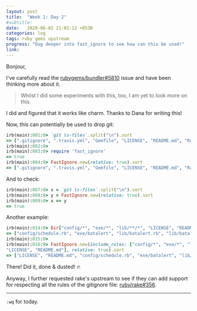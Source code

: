 ```yaml
---
layout: post
title:  "Week 1: Day 2"
#subtitle:
date:   2020-06-02 21:02:12 +0530
categories: log
tags: ruby gems upstream
progress: "Dug deeper into fast_ignore to see how can this be used!"
link:
---
```


Bonjour,

I've carefully read the [rubygems/bundler#5810](https://github.com/rubygems/bundler/issues/5810)
issue and have been thinking more about it.

> Whilst I did some experiments with this, too, I am yet to look more on this.

I did and figured that it works like charm. Thanks to Dana for writing this!

Now, this can potentially be used to drop git:
```ruby
irb(main):001:0> `git ls-files`.split("\n").sort
=> [".gitignore", ".travis.yml", "Gemfile", "LICENSE", "README.md", "Rakefile", "batalert.gemspec", "bin/console", "bin/setup", "config/schedule.rb", "exe/batalert", "lib/batalert.rb", "lib/batalert/version.rb", "test/test_batalert.rb"]
irb(main):002:0> 
irb(main):003:0> require 'fast_ignore'
=> true
irb(main):004:0> FastIgnore.new(relative: true).sort
=> [".gitignore", ".travis.yml", "Gemfile", "LICENSE", "README.md", "Rakefile", "batalert.gemspec", "bin/console", "bin/setup", "config/schedule.rb", "exe/batalert", "lib/batalert.rb", "lib/batalert/version.rb", "test/test_batalert.rb"]
```

And to check:
```ruby
irb(main):007:0> x = `git ls-files`.split("\n").sort
irb(main):008:0> y = FastIgnore.new(relative: true).sort
irb(main):009:0> x == y
=> true
```

Another example:
```ruby
irb(main):014:0> Dir["config/*", "exe/*", "lib/**/*", "LICENSE", "README.md"]
=> ["config/schedule.rb", "exe/batalert", "lib/batalert.rb", "lib/batalert", "lib/batalert/version.rb", "LICENSE", "README.md"]
irb(main):015:0> 
irb(main):016:0> FastIgnore.new(include_rules: ["config/*", "exe/*", "lib/**/*", 
"LICENSE", "README.md"], relative: true).sort
=> ["LICENSE", "README.md", "config/schedule.rb", "exe/batalert", "lib/batalert.rb", "lib/batalert/version.rb"]
```

There! Did it, done & dusted! 🔥


Anyway, I further requested rake's upstream to see if they can add support for respecting
all the rules of the gitignore file: [ruby/rake#356](https://github.com/ruby/rake/issues/356).

---

`:wq` for today.
